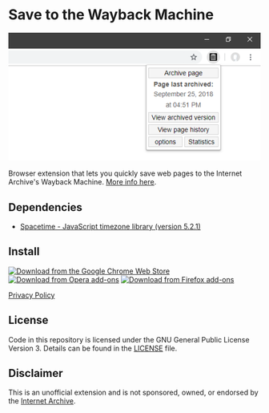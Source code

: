 # Save to the Wayback Machine
![Screenshot](screenshot.png)

Browser extension that lets you quickly save web pages to the Internet Archive's Wayback Machine. [More info here](https://verifiedjoseph.com/projects/save-to-the-wayback-machine).

## Dependencies
- [Spacetime - JavaScript timezone library (version 5.2.1)](https://github.com/spencermountain/spacetime)

## Install 
[![Download from the Google Chrome Web Store](https://verifiedjoseph.com/images/install/153px/chrome.png)](https://chrome.google.com/webstore/detail/save-to-the-wayback-machi/eebpioaailbjojmdbmlpomfgijnlcemk)
[![Download from Opera add-ons](https://verifiedjoseph.com/images/install/153px/opera.png)](https://addons.opera.com/en/extensions/details/save-to-the-wayback-machine/?display=en)
[![Download from Firefox add-ons](https://verifiedjoseph.com/images/install/153px/firefox.png)](https://addons.mozilla.org/en-GB/firefox/addon/save-to-the-wayback-machine/)

[Privacy Policy](https://verifiedjoseph.com/extension-privacy-policy)

## License

Code in this repository is licensed under the GNU General Public License Version 3. Details can be found in the [LICENSE](LICENSE) file. 

## Disclaimer

This is an unofficial extension and is not sponsored, owned, or endorsed by the [Internet Archive](https://archive.org).
